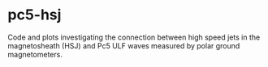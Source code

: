 # pc5-hsj
Code and plots investigating the connection between high speed jets in the magnetosheath (HSJ) and Pc5 ULF waves measured by polar ground magnetometers.
